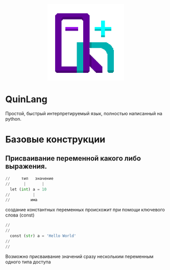 <p align="center">
  <img src="https://github.com/dedisvoin/QuinLang/blob/add-basik-number-parser/logo.png" />
</p>

# QuinLang
Простой, быстрый интерпретируемый язык, полностью написанный на python.

# Базовые конструкции

## Присваивание переменной какого либо выражения.
~~~py
//     тип   значение
//      |       | 
  let (int) a = 10
//          |
//         има
~~~

создание константных переменных происхожит при помощи ключевого слова (const)
~~~py
// 
//     
  const (str) a = 'Hello World'
//         
//         
~~~

Возможно присваивание значений сразу нескольким переменным одного типа доступа

